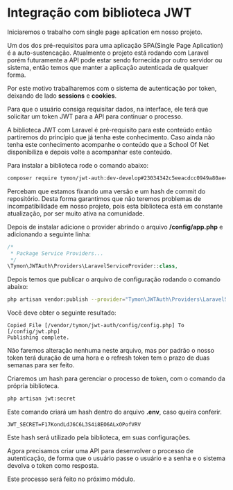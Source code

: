 # Integração com biblioteca JWT

Iniciaremos o trabalho com single page aplication em nosso projeto.

Um dos dos pré-requisitos para uma aplicação SPA(Single Page Aplication) é a auto-sustencação. Atualmente o projeto está rodando com Laravel porém futuramente a API pode estar sendo fornecida por outro servidor ou sistema, então temos que manter a aplicação autenticada de qualquer forma.

Por este motivo trabalharemos com o sistema de autenticação por token, deixando de lado **sessions** e **cookies**.

Para que o usuário consiga requisitar dados, na interface, ele terá que solicitar um token JWT para a API para continuar o processo.

A biblioteca JWT com Laravel é pré-requisito para este conteúdo então partiremos do princípio que já tenha este conhecimento. Caso ainda não tenha este conhecimento acompanhe o conteúdo que a School Of Net disponibiliza e depois volte a acompanhar este conteúdo.

Para instalar a biblioteca rode o comando abaixo:

```sh
composer require tymon/jwt-auth:dev-develop#23034342c5eeacdcc0949a80ae4f2eada653f0ca
```

Percebam que estamos fixando uma versão e um hash de commit do repositório. Desta forma garantimos que não teremos problemas de incompatibilidade em nosso projeto, pois esta biblioteca está em constante atualização, por ser muito ativa na comunidade.

Depois de instalar adicione o provider abrindo o arquivo **/config/app.php** e adicionando a seguinte linha:

```php
/*
 * Package Service Providers...
 */
\Tymon\JWTAuth\Providers\LaravelServiceProvider::class,
```

Depois temos que publicar o arquivo de configuração rodando o comando abaixo:

```sh
php artisan vendor:publish --provider="Tymon\JWTAuth\Providers\LaravelServiceProvider"
```

Você deve obter o seguinte resultado:

```
Copied File [/vendor/tymon/jwt-auth/config/config.php] To [/config/jwt.php]
Publishing complete.
```

Não faremos alteração nenhuma neste arquivo, mas por padrão o nosso token terá duração de uma hora e o refresh token tem o prazo de duas semanas para ser feito.

Criaremos um hash para gerenciar o processo de token, com o comando da própria biblioteca.

```sh
php artisan jwt:secret
```

Este comando criará um hash dentro do arquivo **.env**, caso queira conferir.

```
JWT_SECRET=F17KondLdJ6C6L3S4i8EO6ALxOPofVRV
```

Este hash será utilizado pela biblioteca, em suas configurações.

Agora precisamos criar uma API para desenvolver o processo de autenticação, de forma que o usuário passe o usuário e a senha e o sistema devolva o token como resposta.

Este processo será feito no próximo módulo.